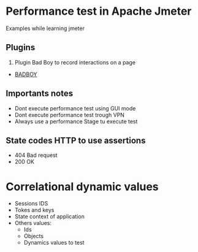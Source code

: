 # Performance test in Apache Jmeter

Examples while learning jmeter

## Plugins

1. Plugin Bad Boy to record interactions on a page

- [BADBOY](opensource-demo.orangehrmlive.com)

## Importants notes

- Dont execute performance test using GUI mode
- Dont execute performance test trough VPN
- Always use a performance Stage tu execute test

## State codes HTTP to use assertions

- 404 Bad request
- 200 OK
  
# Correlational dynamic values

- Sessions IDS
- Tokes and keys
- State context of application
- Others values: 
  - Ids
  - Objects
  - Dynamics values to test


